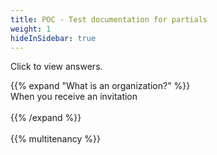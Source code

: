 ```yaml
---
title: POC - Test documentation for partials
weight: 1
hideInSidebar: true
---
```


Click <i style="font-size:x-large; color: #0047AB" class="fas fa-chevron-right"></i> to view answers.

{{% expand "What is an organization?" %}}
<br>
When you receive an invitation 
<br><br>
{{% /expand %}}
<br><br>
{{% multitenancy %}}
